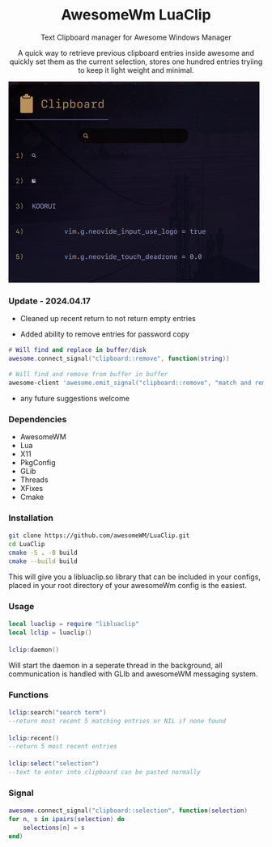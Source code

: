 <h1 align="center"> AwesomeWm LuaClip</h1>
<p align="center"> Text Clipboard manager for Awesome Windows Manager </p>
<p align="center"> A quick way to retrieve previous clipboard entries inside awesome and quickly set them as the current selection, stores one hundred entries tryiing to keep it light weight and minimal.</p>

![Alt text](luaclip.png)
<h3>Update - 2024.04.17</h3>

- Cleaned up recent return to not return empty entries

- Added ability to remove entries for password copy


```lua
# Will find and replace in buffer/disk
awesome.connect_signal("clipboard::remove", function(string))
```


```bash
# Will find and remove from buffer in buffer
awesome-client 'awesome.emit_signal("clipboard::remove", "match and remove")'

```

- any future suggestions welcome


<h3>Dependencies</h3>

- AwesomeWM
- Lua
- X11
- PkgConfig
- GLib
- Threads
- XFixes
- Cmake

<h3>Installation</h3>

```bash
git clone https://github.com/awesomeWM/LuaClip.git
cd LuaClip
cmake -S . -B build
cmake --build build
```
This will give you a libluaclip.so library that can be included in your configs, placed in your root directory of your awesomeWm config is the easiest.

<h3>Usage</h3>

```lua
local luaclip = require "libluaclip"
local lclip = luaclip()

lclip:daemon()
```
Will start the daemon in a seperate thread in the background, all communication is handled with GLIb and awesomeWM messaging system.

<h3>Functions</h3>

```lua
lclip:search("search term")
--return most recent 5 matching entries or NIL if none found

lclip:recent()
--return 5 most recent entries

lclip:select("selection")
--text to enter into clipboard can be pasted normally
```


<h3>Signal</h3>

```lua
awesome.connect_signal("clipboard::selection", function(selection)
for n, s in ipairs(selection) do
    selections[n] = s
end)
```

